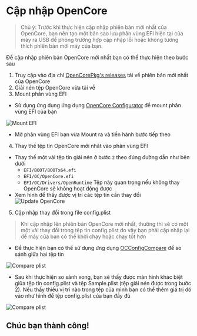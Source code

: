# Cập nhập OpenCore
 > Chú ý: Trước khi thực hiện cập nhập phiên bản mới nhất của OpenCore, bạn nên tạo một bản sao lưu phân vùng EFI hiện tại của máy ra USB để phòng trường hợp cập nhập lỗi hoặc không tương thích phiên bản mới máy của bạn.
 
Để cập nhập phiên bản OpenCore mới nhất bạn có thể thực hiện theo bước sau
1. Truy cập vào địa chỉ [OpenCorePkg's releases](https://github.com/acidanthera/OpenCorePkg/releases/) tải về phiên bản mới nhất của OpenCore
2. Giải nén tệp OpenCore vừa tải về
3. Mount phân vùng EFI
- Sử dụng ứng dụng ứng dụng [OpenCore Configurator](https://mackie100projects.altervista.org/opencore-configurator/) để mount phân vùng EFI của bạn

![Mount EFI](https://github.com/lienkheict/Dell-M4800-Hackintosh/blob/main/OpenCore/mount_efi.png)

- Mở phân vùng EFI bạn vừa Mount ra và tiến hành bước tiếp theo
4. Thay thế tệp tin OpenCore mới nhất vào phân vùng EFI
- Thay thế một vài tệp tin giải nén ở bước `2` theo đúng đường dẫn như bên dưới
  - `EFI/BOOT/BOOTx64.efi`
  - `EFI/OC/OpenCore.efi`
  - `EFI/OC/Drivers/OpenRuntime` Tệp này quan trọng nếu không thay OpenCore sẽ không hoạt động được
- Xem hình để thấy được vị trí các tệp tin cần thay đổi
![Update OpenCore](https://dortania.github.io/OpenCore-Post-Install/assets/img/usb-folder-highlight.319b4d56.png)
5. Cập nhập thay đổi trong file config.plist
> Khi cập nhập lên phiên bản OpenCore mới nhất, thường thì sẽ có một một vài thay đổi trong tệp tin config.plist do vậy bạn phải cập nhập lại để máy của bạn có thể khởi chạy hoặc chạy tốt hơn

- Để thực hiện bạn có thể sử dụng ứng dụng [OCConfigCompare](https://github.com/corpnewt/OCConfigCompare) để so sánh giữa hai tệp tin 

![Compare plist](https://github.com/lienkheict/Dell-M4800-Hackintosh/blob/main/OpenCore/compare_plist.png)
- Sau khi thực hiện so sánh xong, bạn sẽ thấy được màn hình khác biệt giữa tệp tin config.plist và tệp Sample.plist (tệp giải nén được trong bước 2). Nếu thấy thiếu vị trí nào trong tệp của mình bạn có thể thêm giá trị đó vào như hình để tệp config.plist của bạn đầy đủ

![Compare plist](https://dortania.github.io/OpenCore-Post-Install/assets/img/oc-config-compare.935f00cb.png)

## Chúc bạn thành công!
